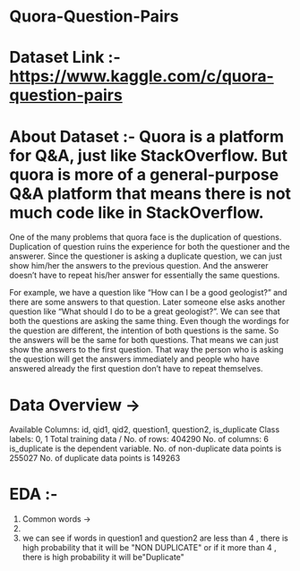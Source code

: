 # Quora-Question-Pairs

# Dataset Link :- https://www.kaggle.com/c/quora-question-pairs

# About Dataset :- Quora is a platform for Q&A, just like StackOverflow. But quora is more of a general-purpose Q&A platform that means there is not much code like in StackOverflow.

One of the many problems that quora face is the duplication of questions. Duplication of question ruins the experience for both the questioner and the answerer. Since the questioner is asking a duplicate question, we can just show him/her the answers to the previous question. And the answerer doesn’t have to repeat his/her answer for essentially the same questions.

For example, we have a question like “How can I be a good geologist?” and there are some answers to that question. Later someone else asks another question like “What should I do to be a great geologist?”.
We can see that both the questions are asking the same thing. Even though the wordings for the question are different, the intention of both questions is the same.
So the answers will be the same for both questions. That means we can just show the answers to the first question. That way the person who is asking the question will get the answers immediately and people who have answered already the first question don’t have to repeat themselves.

# Data Overview ->
Available Columns: id, qid1, qid2, question1, question2, is_duplicate
Class labels: 0, 1
Total training data / No. of rows: 404290
No. of columns: 6
is_duplicate is the dependent variable.
No. of non-duplicate data points is 255027
No. of duplicate data points is 149263

# EDA :- 

1. Common words ->
2. 
3.  we can see if words in question1 and question2 are less than 4 , there is high probability that it will be "NON DUPLICATE"
    or if it more than 4 , there is high probability it will be"Duplicate"
